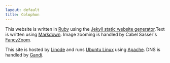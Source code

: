 ```yaml
---
layout: default
title: Colophon
---
```

This website is written in [Ruby][] using the [Jekyll static website generator][jekyll].Text is written using [Markdown][]. Image zooming is handled by Cabel Sasser's [FancyZoom][].

  [ruby]: http://www.ruby-lang.org/en/
  [jekyll]: http://jekyllrb.com/
  [markdown]: http://daringfireball.net/projects/markdown/
  [typogrify]: http://code.google.com/p/typogrify/
  [fancyzoom]:http://www.fancyzoom.com/

This site is hosted by [Linode][] and runs [Ubuntu Linux][ubuntu] using [Apache][]. DNS is handled by [Gandi][].

  [linode]:http://www.linode.com/?r=4be4bc35d12677cff12e393c9f4dd167d9eb6dfb
  [ubuntu]:http://www.ubuntu.com/
  [apache]:http://httpd.apache.org/
  [gandi]:http://www.gandi.net/

